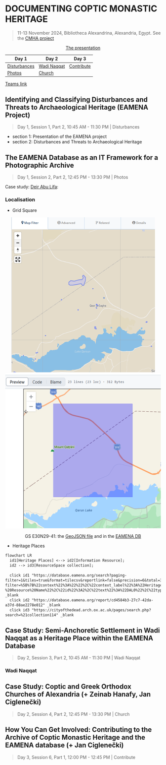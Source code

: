 # DOCUMENTING COPTIC MONASTIC HERITAGE 
> 11-13 November 2024, Bibliotheca Alexandrina, Alexandria, Egypt. See the [CMHA project](https://github.com/eamena-project/eamena-arches-dev/tree/main/projects/cmha)


<center>

[The presentation](https://eamena-project.github.io/eamena-arches-dev/talks/2024-chma/pres)

</center>

| Day 1 | Day 2   | Day 3  | 
|---|---|---|
| [Disturbances](#1-1-2)  | [Wadi Naqqat](#2-3-2)  | [Contribute](#3-6-1)  |
| [Photos](#1-2-2)  | [Church](#2-4-2)  |   |

[Teams link](https://teams.microsoft.com/l/meetup-join/19%3ameeting_NTM5YWY3ZDgtNTRkZC00ZDM4LWI0MTAtNTJiNmZiZGU0NWEz%40thread.v2/0?context=%7b%22Tid%22%3a%22cc95de1b-97f5-4f93-b4ba-fe68b852cf91%22%2c%22Oid%22%3a%229dce33a8-66a7-403f-a2c6-95948cb855d0%22%7d)

## Identifying and Classifying Disturbances and Threats to Archaeological Heritage (EAMENA Project)
> Day 1, Session 1, Part 2, 10:45 AM - 11:30 PM | Disturbances <a name="1-1-2"></a>

* section 1: Presentation of the EAMENA project
* section 2: Disturbances and Threats to Archaeological Heritage

<!-- <small><b><a href= 'https://eamena-project.github.io/eamena-arches-dev/dbs/database.eamena/data/reference_data/rm/hp/values/Archaeological_Assessment/Absolute_Chronology.html' target='_blank'>values</a><b><small>
<small><b><a href= 'https://eamena-project.github.io/eamena-arches-dev/dbs/database.eamena/data/reference_data/rm/hp/values/Archaeological_Assessment/Absolute_Chronology.html' target='_blank'>values</a><b><small> -->

## The EAMENA Database as an IT Framework for a Photographic Archive
> Day 1, Session 2, Part 2, 12:45 PM - 13:30 PM | Photos <a name="1-2-2"></a>

Case study: [Deir Abu Lifa](https://github.com/eamena-project/eamena-arches-dev/tree/main/projects/chma#dal0):

### Localisation

* Grid Square

<p align="center">
  <img alt="img-name" src="img/image-1.png" height="500">
  <img alt="img-name" src="img/image-2.png" height="500">
  <br>
</p>

<center>

GS E30N29-41: the [GeoJSON file](https://github.com/eamena-project/eamena-arches-dev/blob/main/projects/_gs/E30N29-41.geojson) and in the [EAMENA DB](https://database.eamena.org/search?paging-filter=1&tiles=true&format=tilecsv&reportlink=false&precision=6&total=376144&term-filter=%5B%7B%22context%22%3A%22%22%2C%22context_label%22%3A%22Grid%20Square%20-%20Grid%20ID%22%2C%22id%22%3A0%2C%22text%22%3A%22E30N29-41%22%2C%22type%22%3A%22term%22%2C%22value%22%3A%22E30N29-41%22%2C%22inverted%22%3Afalse%7D%5D&language=*)

</center>

* Heritage Places



```mermaid
flowchart LR
  id1[Heritage Places] <--> id2[Information Resource];
  id2 --> id3[ResourceSpace collection];
  
  click id1 "https://database.eamena.org/search?paging-filter=1&tiles=true&format=tilecsv&reportlink=false&precision=6&total=383724&language=*&term-filter=%5B%7B%22context%22%3A%22%22%2C%22context_label%22%3A%22Heritage%20Place%20-%20Resource%20Name%22%2C%22id%22%3A2%2C%22text%22%3A%22DAL0%22%2C%22type%22%3A%22term%22%2C%22value%22%3A%22DAL0%22%2C%22inverted%22%3Afalse%7D%5D" _blank
  click id2 "https://database.eamena.org/report/cd4584b3-27c7-42da-a37d-88ae2278e012" _blank
  click id3 "https://cityofthedead.arch.ox.ac.uk/pages/search.php?search=%21collection114" _blank
```

## Case Study: Semi-Anchoretic Settlement in Wadi Naqqat as a Heritage Place within the EAMENA Database
> Day 2, Session 3, Part 2, 10:45 AM - 11:30 PM | Wadi Naqqat <a name="2-3-2"></a>

### Wadi Naqqat


## Case Study: Coptic and Greek Orthodox Churches of Alexandria (+ Zeinab Hanafy, Jan Ciglenečki)
> Day 2, Session 4, Part 2, 12:45 PM - 13:30 PM | Church <a name="2-4-2"></a>


## How You Can Get Involved: Contributing to the Archive of Coptic Monastic Heritage and the EAMENA database (+ Jan Ciglenečki)
> Day 3, Session 6, Part 1, 12:00 PM - 12:45 PM | Contribute <a name="3-6-1"></a>